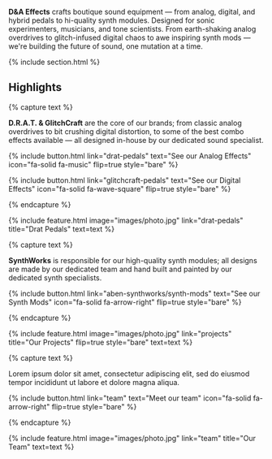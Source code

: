 ---
---
**D&A Effects** crafts boutique sound equipment — from analog, digital, and hybrid pedals to hi-quality synth modules. Designed for sonic experimenters, musicians, and tone scientists. From earth-shaking analog overdrives to glitch-infused digital chaos to awe inspiring synth mods — we're building the future of sound, one mutation at a time.

{% include section.html %}

## Highlights

{% capture text %}

**D.R.A.T. & GlitchCraft** are the core of our brands; from classic analog overdrives to bit crushing digital distortion, to some of the best combo effects available — all designed in-house by our dedicated sound specialist.

{%
  include button.html
  link="drat-pedals"
  text="See our Analog Effects"
  icon="fa-solid fa-music"
  flip=true
  style="bare"
%}

{%
  include button.html
  link="glitchcraft-pedals"
  text="See our Digital Effects"
  icon="fa-solid fa-wave-square"
  flip=true
  style="bare"
%}

{% endcapture %}

{%
  include feature.html
  image="images/photo.jpg"
  link="drat-pedals"
  title="Drat Pedals"
  text=text
%}

{% capture text %}

**SynthWorks** is responsible for our high-quality synth modules; all designs are made by our dedicated team and hand built and painted by our dedicated synth specialists.

{%
  include button.html
  link="aben-synthworks/synth-mods"
  text="See our Synth Mods"
  icon="fa-solid fa-arrow-right"
  flip=true
  style="bare"
%}

{% endcapture %}

{%
  include feature.html
  image="images/photo.jpg"
  link="projects"
  title="Our Projects"
  flip=true
  style="bare"
  text=text
%}

{% capture text %}

Lorem ipsum dolor sit amet, consectetur adipiscing elit, sed do eiusmod tempor incididunt ut labore et dolore magna aliqua.

{%
  include button.html
  link="team"
  text="Meet our team"
  icon="fa-solid fa-arrow-right"
  flip=true
  style="bare"
%}

{% endcapture %}

{%
  include feature.html
  image="images/photo.jpg"
  link="team"
  title="Our Team"
  text=text
%}
